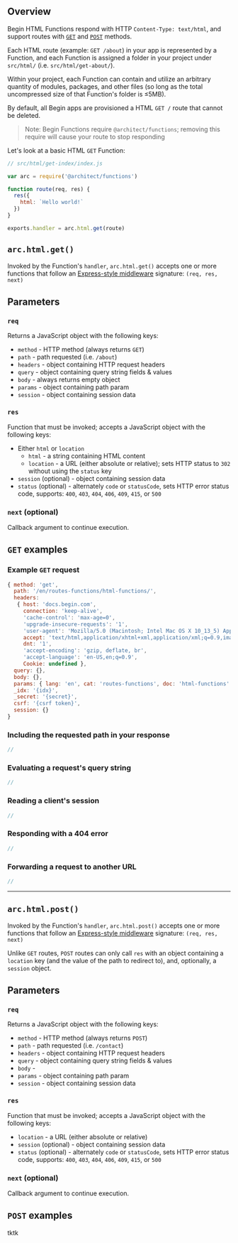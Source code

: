 ## Overview

Begin HTML Functions respond with HTTP `Content-Type: text/html`, and support routes with [`GET`](#arc-html-get-) and [`POST`](#arc-html-post-) methods.

Each HTML route (example: `GET /about`) in your app is represented by a Function, and each Function is assigned a folder in your project under `src/html/` (i.e. `src/html/get-about/`).

Within your project, each Function can contain and utilize an arbitrary quantity of modules, packages, and other files (so long as the total uncompressed size of that Function's folder is ≤5MB).
<!-- @todo more about cloud Function limits doc(s) -->

By default, all Begin apps are provisioned a HTML `GET /` route that cannot be deleted.

> Note: Begin Functions require `@architect/functions`; removing this require will cause your route to stop responding
<!-- @todo - Is this strictly true? should we mention the ability to clone arc's functionality if you so desire? ehhhh -->

Let's look at a basic HTML `GET` Function:

```js
// src/html/get-index/index.js

var arc = require('@architect/functions')

function route(req, res) {
  res({
    html: `Hello world!`
  })
}

exports.handler = arc.html.get(route)
```

## `arc.html.get()`

Invoked by the Function's `handler`, `arc.html.get()` accepts one or more functions that follow an [Express-style middleware](https://expressjs.com/en/guide/writing-middleware.html) signature: `(req, res, next)`

## Parameters

### `req`

Returns a JavaScript object with the following keys:

- `method` - HTTP method (always returns `GET`)
- `path` - path requested (i.e. `/about`)
- `headers` - object containing HTTP request headers
- `query` - object containing query string fields & values
- `body` - always returns empty object 
- `params` - object containing path param
- `session` - object containing session data


### `res`

Function that must be invoked; accepts a JavaScript object with the following keys:

- Either `html` or `location`
  - `html` - a string containing HTML content
  - `location` - a URL (either absolute or relative); sets HTTP status to `302` without using the `status` key
- `session` (optional) - object containing session data
- `status` (optional) - alternately `code` or `statusCode`, sets HTTP error status code, supports: `400`, `403`, `404`, `406`, `409`, `415`, or `500`


### `next` (optional)

Callback argument to continue execution.


## `GET` examples


### Example `GET` request

```js
{ method: 'get',
  path: '/en/routes-functions/html-functions/',
  headers:
   { host: 'docs.begin.com',
     connection: 'keep-alive',
     'cache-control': 'max-age=0',
     'upgrade-insecure-requests': '1',
     'user-agent': 'Mozilla/5.0 (Macintosh; Intel Mac OS X 10_13_5) AppleWebKit/537.36 (KHTML, like Gecko) Chrome/66.0.3359.181 Safari/537.36',
     accept: 'text/html,application/xhtml+xml,application/xml;q=0.9,image/webp,image/apng,*/*;q=0.8',
     dnt: '1',
     'accept-encoding': 'gzip, deflate, br',
     'accept-language': 'en-US,en;q=0.9',
     Cookie: undefined },
  query: {},
  body: {},
  params: { lang: 'en', cat: 'routes-functions', doc: 'html-functions' },
  _idx: '{idx}',
  _secret: '{secret}',
  csrf: '{csrf token}',
  session: {}
}
  ```


### Including the requested path in your response

```js
//
```


### Evaluating a request's query string

```js
//
```


### Reading a client's session

```js
//
```


### Responding with a 404 error

```js
//
```


### Forwarding a request to another URL

```js
//
```

---

## `arc.html.post()`

Invoked by the Function's `handler`, `arc.html.post()` accepts one or more functions that follow an [Express-style middleware](https://expressjs.com/en/guide/writing-middleware.html) signature: `(req, res, next)`

Unlike `GET` routes, `POST` routes can only call `res` with an object containing a `location` key (and the value of the path to redirect to), and, optionally, a `session` object.


## Parameters

### `req`

Returns a JavaScript object with the following keys:

- `method` - HTTP method (always returns `POST`)
- `path` - path requested (i.e. `/contact`)
- `headers` - object containing HTTP request headers
- `query` - object containing query string fields & values
- `body` - 
- `params` - object containing path param
- `session` - object containing session data


### `res`

Function that must be invoked; accepts a JavaScript object with the following keys:

- `location` - a URL (either absolute or relative)
- `session` (optional) - object containing session data
- `status` (optional) - alternately `code` or `statusCode`, sets HTTP error status code, supports: `400`, `403`, `404`, `406`, `409`, `415`, or `500`


### `next` (optional)

Callback argument to continue execution.


## `POST` examples

tktk
